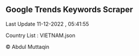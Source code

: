 

## Google Trends Keywords Scraper 
 
Last Update 11-12-2022 , 05:41:55

Country List :
VIETNAM.json



© Abdul Muttaqin 
